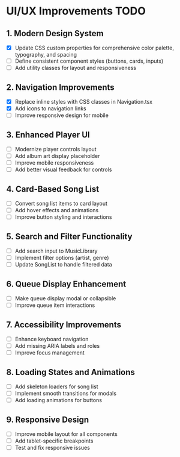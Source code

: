 # UI/UX Improvements TODO

## 1. Modern Design System
- [x] Update CSS custom properties for comprehensive color palette, typography, and spacing
- [ ] Define consistent component styles (buttons, cards, inputs)
- [ ] Add utility classes for layout and responsiveness

## 2. Navigation Improvements
- [x] Replace inline styles with CSS classes in Navigation.tsx
- [x] Add icons to navigation links
- [ ] Improve responsive design for mobile

## 3. Enhanced Player UI
- [ ] Modernize player controls layout
- [ ] Add album art display placeholder
- [ ] Improve mobile responsiveness
- [ ] Add better visual feedback for controls

## 4. Card-Based Song List
- [ ] Convert song list items to card layout
- [ ] Add hover effects and animations
- [ ] Improve button styling and interactions

## 5. Search and Filter Functionality
- [ ] Add search input to MusicLibrary
- [ ] Implement filter options (artist, genre)
- [ ] Update SongList to handle filtered data

## 6. Queue Display Enhancement
- [ ] Make queue display modal or collapsible
- [ ] Improve queue item interactions

## 7. Accessibility Improvements
- [ ] Enhance keyboard navigation
- [ ] Add missing ARIA labels and roles
- [ ] Improve focus management

## 8. Loading States and Animations
- [ ] Add skeleton loaders for song list
- [ ] Implement smooth transitions for modals
- [ ] Add loading animations for buttons

## 9. Responsive Design
- [ ] Improve mobile layout for all components
- [ ] Add tablet-specific breakpoints
- [ ] Test and fix responsive issues
